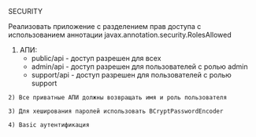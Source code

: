 SECURITY

Реализовать приложение с разделением прав доступа с использованием аннотации javax.annotation.security.RolesAllowed
   1) АПИ:
       - public/api - доступ разрешен для всех
       - admin/api - доступ разрешен для пользователей с ролью admin
       - support/api - доступ разрешен для пользователей  с ролью support
    
    2) Все приватные АПИ должны возвращать имя и роль пользователя
    
    3) Для хеширования паролей использовать BCryptPasswordEncoder
    
    4) Basic аутентификация

